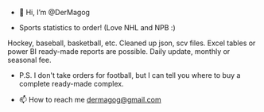 - 👋 Hi, I’m @DerMagog

- Sports statistics to order! (Love NHL and NPB :)

Hockey, baseball, basketball, etc.
Cleaned up json, scv files.
Excel tables or power BI ready-made reports are possible.
Daily update, monthly or seasonal fee.
 
- P.S. I don't take orders for football, but I can tell you where to buy a complete ready-made complex.
  
- 📫 How to reach me dermagog@gmail.com   

<!---
DerMagog/DerMagog is a ✨ special ✨ repository because its `README.md` (this file) appears on your GitHub profile.
You can click the Preview link to take a look at your changes.
--->
